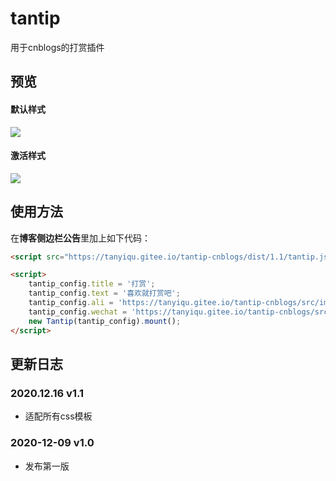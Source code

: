 # tantip
用于cnblogs的打赏插件



## 预览

#### 默认样式

![](https://tanyiqu.gitee.io/tantip-cnblogs/img/默认样式.jpg)



#### 激活样式

![](https://tanyiqu.gitee.io/tantip-cnblogs/img/激活样式.jpg)



## 使用方法

在**博客侧边栏公告**里加上如下代码：

```html
<script src="https://tanyiqu.gitee.io/tantip-cnblogs/dist/1.1/tantip.js"></script>

<script>
    tantip_config.title = '打赏';
    tantip_config.text = '喜欢就打赏吧';
    tantip_config.ali = 'https://tanyiqu.gitee.io/tantip-cnblogs/src/imgs/ali.png';
    tantip_config.wechat = 'https://tanyiqu.gitee.io/tantip-cnblogs/src/imgs/we.png';
    new Tantip(tantip_config).mount();
</script>
```



## 更新日志

### 2020.12.16 v1.1

- 适配所有css模板



### 2020-12-09 v1.0

- 发布第一版